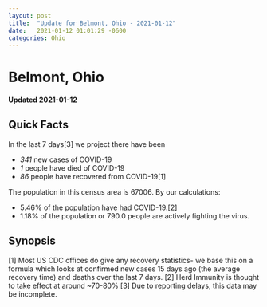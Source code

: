 ```yaml
---
layout: post
title:  "Update for Belmont, Ohio - 2021-01-12"
date:   2021-01-12 01:01:29 -0600
categories: Ohio
---
```


# Belmont, Ohio
#### Updated 2021-01-12

## Quick Facts

In the last 7 days[3] we project there have been
- *341* new cases of COVID-19
- *1* people have died of COVID-19
- *86* people have recovered from COVID-19[1]

The population in this census area is 67006. By our calculations:
- 5.46% of the population have had COVID-19.[2]
- 1.18% of the population or 790.0 people are actively fighting the virus.

## Synopsis




[1] Most US CDC offices do give any recovery statistics- we base this on a formula which looks at confirmed new cases
15 days ago (the average recovery time) and deaths over the last 7 days.
[2] Herd Immunity is thought to take effect at around ~70-80%
[3] Due to reporting delays, this data may be incomplete. 
    